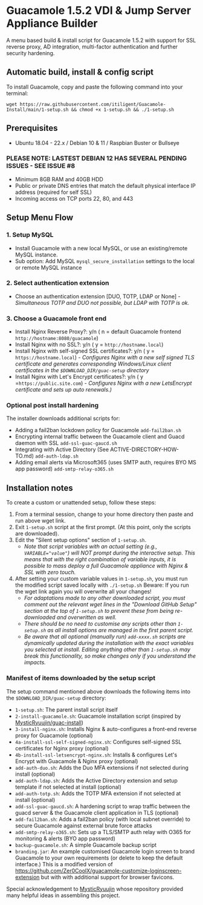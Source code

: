 # Guacamole 1.5.2 VDI & Jump Server Appliance Builder

A menu based build & install script for Guacamole 1.5.2 with support for SSL reverse proxy, AD integration, multi-factor authentication and further security hardening.

## Automatic build, install & config script

To install Guacamole, copy and paste the following command into your terminal:

```
wget https://raw.githubusercontent.com/itiligent/Guacamole-Install/main/1-setup.sh && chmod +x 1-setup.sh && ./1-setup.sh
```

## Prerequisites

- Ubuntu 18.04 - 22.x / Debian 10 & 11 / Raspbian Buster or Bullseye
 ### PLEASE NOTE: LASTEST DEBIAN 12 HAS SEVERAL PENDING ISSUES - SEE ISSUE #8
- Minimum 8GB RAM and 40GB HDD
- Public or private DNS entries that match the default physical interface IP address (required for self SSL)
- Incoming access on TCP ports 22, 80, and 443

## Setup Menu Flow

### 1. Setup MySQL

- Install Guacamole with a new local MySQL, or use an existing/remote MySQL instance. 
- Sub option: Add MySQL `mysql_secure_installation` settings to the local or remote MySQL instance

### 2. Select authentication extension

- Choose an authentication extension [DUO, TOTP, LDAP or None]  - *Simultaneous TOTP and DUO not possible, but LDAP with TOTP is ok.*

### 3. Choose a Guacamole front end 

- Install Nginx Reverse Proxy?: y/n ( n = default Guacamole frontend `http://hostname:8080/guacamole`)
- Install Nginx with no SSL?: y/n ( y = `http://hostname.local`)
- Install Nginx with self-signed SSL certificates?: y/n ( y = `https://hostname.local`) -  *Configures Nginx with a new self signed TLS certificate and generates corresponding Windows/Linux client certificates in the `$DOWNLOAD_DIR/guac-setup` directory*
- Install Nginx with Let's Encrypt certificates?: y/n ( y =`https://public.site.com`) - *Configures Nginx with a new LetsEncrypt certificate and sets up auto renewals.)*

### Optional post install hardening

The installer downloads additional scripts for:
- Adding a fail2ban lockdown policy for Guacamole `add-fail2ban.sh`
- Encrypting internal traffic between the Guacamole client and Guacd daemon with SSL `add-ssl-guac-gaucd.sh`
- Integrating with Active Directory (See ACTIVE-DIRECTORY-HOW-TO.md) `add-auth-ldap.sh`
- Adding email alerts via Microsoft365 (uses SMTP auth, requires BYO MS app password) `add-smtp-relay-o365.sh`

## Installation notes

To create a custom or unattended setup, follow these steps:
1. From a terminal session, change to your home directory then paste and run above wget link.
2. Exit `1-setup.sh` script at the first prompt. (At this point, only the scripts are downloaded).
3. Edit the "Silent setup options" section of `1-setup.sh`. 
    - *Note that script variables with an actual setting (e.g., `VARIABLE="value"`) will NOT prompt during the interactive setup. This means that with the right combination of variable inputs, it is possible to mass deploy a full Guacamole appliance with Nginx & SSL with zero touch.*
4. After setting your custom variable values in `1-setup.sh`, you must run the modified script saved locally with `./1-setup.sh` Beware: If you run the wget link again you will overwrite all your changes!
      - *For adaptations made to any other downloaded script, you must comment out the relevant wget lines in the "Download GitHub Setup" section at the top of `1-setup.sh` to prevent these from being re-downloaded and overwritten as well.* 
      - *There should be no need to customise any scripts other than `1-setup.sh` as all install options are managed in the first parent script.* 
      - *Be aware that all optional (manually run) `add-xxxx.sh` scripts are dynamically updated during the installation with the exact variables you selected at install. Editing anything other than `1-setup.sh` may break this functionality, so make changes only if you understand the impacts.*

### Manifest of items downloaded by the setup script

The setup command mentioned above downloads the following items into the `$DOWNLOAD_DIR/guac-setup` directory:

- `1-setup.sh`: The parent install script itself
- `2-install-guacamole.sh`: Guacamole installation script (inspired by [MysticRyuujin/guac-install](https://github.com/MysticRyuujin/guac-install))
- `3-install-nginx.sh`: Installs Nginx & auto-configures a front-end reverse proxy for Guacamole (optional)
- `4a-install-ssl-self-signed-nginx.sh`: Configures self-signed SSL certificates for Nginx proxy (optional)
- `4b-install-ssl-letsencrypt-nginx.sh`: Installs & configures Let's Encrypt with Guacamole & Nginx proxy (optional)
- `add-auth-duo.sh`: Adds the Duo MFA extensions if not selected during install (optional)
- `add-auth-ldap.sh`: Adds the Active Directory extension and setup template if not selected at install (optional)
- `add-auth-totp.sh`: Adds the TOTP MFA extension if not selected at install (optional)
- `add-ssl-guac-gaucd.sh`: A hardening script to wrap traffic between the guacd server & the Guacamole client application in TLS (optional)
- `add-fail2ban.sh`: Adds a fail2ban policy (with local subnet override) to secure Guacamole against external brute force attacks
- `add-smtp-relay-o365.sh`: Sets up a TLS/SMTP auth relay with O365 for monitoring & alerts (BYO app password)
- `backup-guacamole.sh`: A simple Guacamole backup script
- `branding.jar`: An example customised Guacamole login screen to brand Guacamole to your own requirements (or delete to keep the default interface.) This is a modified version of https://github.com/Zer0CoolX/guacamole-customize-loginscreen-extension but with with additional support for browser favicons.

Special acknowledgement to [MysticRyuujin](https://github.com/MysticRyuujin/guac-install) whose repository provided many helpful ideas in assembling this project.

